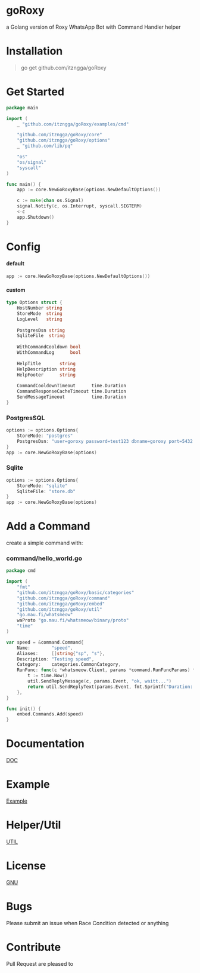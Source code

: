 # goRoxy

a Golang version of Roxy WhatsApp Bot with Command Handler helper

# Installation
> go get github.com/itzngga/goRoxy

# Get Started
```go
package main

import (
	_ "github.com/itzngga/goRoxy/examples/cmd"

	"github.com/itzngga/goRoxy/core"
	"github.com/itzngga/goRoxy/options"
	_ "github.com/lib/pq"

	"os"
	"os/signal"
	"syscall"
)

func main() {
	app := core.NewGoRoxyBase(options.NewDefaultOptions())

	c := make(chan os.Signal)
	signal.Notify(c, os.Interrupt, syscall.SIGTERM)
	<-c
	app.Shutdown()
}

```
# Config
#### default
```go
app := core.NewGoRoxyBase(options.NewDefaultOptions())
```
#### custom
```go
type Options struct {
    HostNumber string
    StoreMode  string
    LogLevel   string
    
    PostgresDsn string
    SqliteFile  string
    
    WithCommandCooldown bool
    WithCommandLog      bool
    
    HelpTitle       string
    HelpDescription string
    HelpFooter      string
    
    CommandCooldownTimeout      time.Duration
    CommandResponseCacheTimeout time.Duration
    SendMessageTimeout          time.Duration
}
```
### PostgresSQL
```go
options := options.Options{
	StoreMode: "postgres"
	PostgresDsn: "user=goroxy password=test123 dbname=goroxy port=5432 sslmode=disable TimeZone=Asia/Jakarta"
}
app := core.NewGoRoxyBase(options)
```

### Sqlite
```go
options := options.Options{
	StoreMode: "sqlite"
	SqliteFile: "store.db"
}
app := core.NewGoRoxyBase(options)
```

# Add a Command
create a simple command with:
### command/hello_world.go
```go
package cmd

import (
	"fmt"
	"github.com/itzngga/goRoxy/basic/categories"
	"github.com/itzngga/goRoxy/command"
	"github.com/itzngga/goRoxy/embed"
	"github.com/itzngga/goRoxy/util"
	"go.mau.fi/whatsmeow"
	waProto "go.mau.fi/whatsmeow/binary/proto"
	"time"
)

var speed = &command.Command{
	Name:        "speed",
	Aliases:     []string{"sp", "s"},
	Description: "Testing speed",
	Category:    categories.CommonCategory,
	RunFunc: func(c *whatsmeow.Client, params *command.RunFuncParams) *waProto.Message {
		t := time.Now()
		util.SendReplyMessage(c, params.Event, "ok, waitt...")
		return util.SendReplyText(params.Event, fmt.Sprintf("Duration: %f seconds", time.Now().Sub(t).Seconds()))
	},
}

func init() {
	embed.Commands.Add(speed)
}
```

# Documentation
[DOC](https://github.com/itzngga/goRoxy/tree/master/DOC.md)
# Example
[Example](https://github.com/itzngga/goRoxy/tree/master/examples)
# Helper/Util
[UTIL](https://github.com/itzngga/goRoxy/tree/master/util)

# License
[GNU](https://github.com/ItzNgga/goRoxy/blob/master/LICENSE)

# Bugs
Please submit an issue when Race Condition detected or anything

# Contribute
Pull Request are pleased to